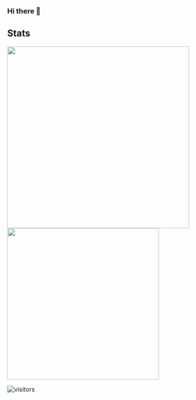 ### Hi there 👋

<!--
**MattiasEyh/MattiasEyh** is a ✨ _special_ ✨ repository because its `README.md` (this file) appears on your GitHub profile.

Here are some ideas to get you started:

- 🔭 I’m currently working on ...
- 🌱 I’m currently learning ...
- 👯 I’m looking to collaborate on ...
- 🤔 I’m looking for help with ...
- 💬 Ask me about ...
- 📫 How to reach me: ...
- 😄 Pronouns: ...
- ⚡ Fun fact: ...
-->


## Stats

<img width="420" src="https://github-readme-stats.vercel.app/api?username=anuraghazra&show_icons=true&theme=radical"/><img width="350" src="https://github-readme-stats.vercel.app/api/top-langs/?username=MattiasEyh"/>

![visitors](https://visitor-badge.glitch.me/badge?page_id=MattiasEyh.MattiasEyh)

